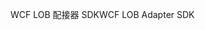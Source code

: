 <span data-ttu-id="ab32a-101">WCF LOB 配接器 SDK</span><span class="sxs-lookup"><span data-stu-id="ab32a-101">WCF LOB Adapter SDK</span></span>